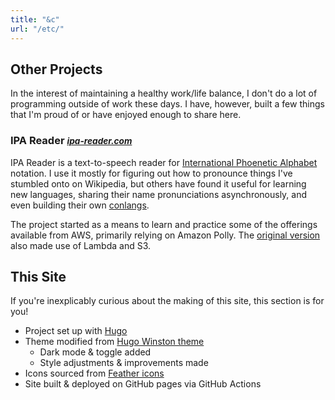 ```yaml
---
title: "&c"
url: "/etc/"
---
```


## Other Projects

In the interest of maintaining a healthy work/life balance, I don't do a lot of programming outside of work these days. I have, however, built a few things that I'm proud of or have enjoyed enough to share here.

<aside>

  ### IPA Reader <small> _[ipa-reader.com](https://ipa-reader.com)_ </small>

  IPA Reader is a text-to-speech reader for [International Phoenetic Alphabet](https://en.wikipedia.org/wiki/International_Phonetic_Alphabet) notation. I use it mostly for figuring out how to pronounce things I've stumbled onto on Wikipedia, but others have found it useful for learning new languages, sharing their name pronunciations asynchronously, and even building their own [conlangs](https://en.wikipedia.org/wiki/Constructed_language).

  The project started as a means to learn and practice some of the offerings available from AWS, primarily relying on Amazon Polly. The [original version](https://ipa-reader.xyz) also made use of Lambda and S3.

</aside>

## This Site

If you're inexplicably curious about the making of this site, this section is for you!

- Project set up with [Hugo](https://gohugo.io/)
- Theme modified from [Hugo Winston theme](https://github.com/zerostaticthemes/hugo-winston-theme)
  - Dark mode & toggle added
  - Style adjustments & improvements made
- Icons sourced from [Feather icons](https://github.com/feathericons/feather)
- Site built & deployed on GitHub pages via GitHub Actions
